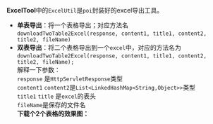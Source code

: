 **ExcelTool**中的`ExcelUtil`是`poi`封装好的excel导出工具。
- **单表导出**：将一个表格导出；对应方法名`downloadTwoTable2Excel(response, content1, title1, content2, title2, fileName)`
- **双表导出**：将二个表格导出到一个`excel`中，对应的方法名为`downloadTwoTable2Excel(response, content1, title1, content2, title2, fileName);`<br/>
  解释一下参数：<br/>
  `response` 是`HttpServletResponse`类型<br/>
  `content1` `content2`是`List<LinkedHashMap<String,Object>>`类型<br/>
  `title1` `title` 是`excel`的表头<br/>
  `fileName`是保存的文件名<br/>
**下载个2个表格的效果图：**

